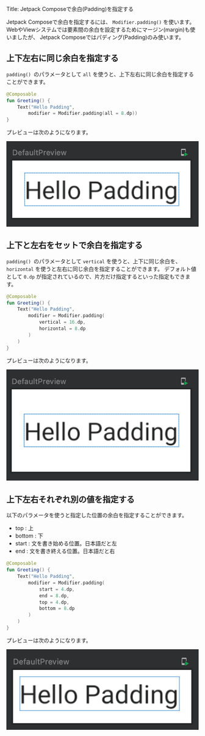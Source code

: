 Title: Jetpack Composeで余白(Padding)を指定する

Jetpack Composeで余白を指定するには、 `Modifier.padding()` を使います。WebやViewシステムでは要素間の余白を設定するためにマージン(margin)も使いましたが、
Jetpack Composeではパディング(Padding)のみ使います。

## 上下左右に同じ余白を指定する

 `padding() `のパラメータとして `all` を使うと、上下左右に同じ余白を指定することができます。
 
```kotlin
@Composable
fun Greeting() {
    Text("Hello Padding",
        modifier = Modifier.padding(all = 8.dp))
}
```

プレビューは次のようになります。

![allのプレビュー](./padding1.png)

## 上下と左右をセットで余白を指定する

 `padding() `のパラメータとして `vertical` を使うと、上下に同じ余白を、 `horizontal` を使うと左右に同じ余白を指定することができます。
デフォルト値として `0.dp` が指定されているので、片方だけ指定するといった指定もできます。 
 
```kotlin
@Composable
fun Greeting() {
    Text("Hello Padding",
        modifier = Modifier.padding(
            vertical = 16.dp,
            horizontal = 8.dp
        )
    )
}
```

プレビューは次のようになります。

![vertical/horizontalのプレビュー](./padding2.png)

## 上下左右それぞれ別の値を指定する

以下のパラメータを使うと指定した位置の余白を指定することができます。

- top : 上
- bottom : 下
- start : 文を書き始める位置。日本語だと左
- end : 文を書き終える位置。日本語だと右
            
```kotlin
@Composable
fun Greeting() {
    Text("Hello Padding",
        modifier = Modifier.padding(
            start = 4.dp,
            end = 8.dp,
            top = 4.dp,
            bottom = 8.dp
        )
    )
}
```

プレビューは次のようになります。

![個別に指定したプレビュー](./padding3.png)

